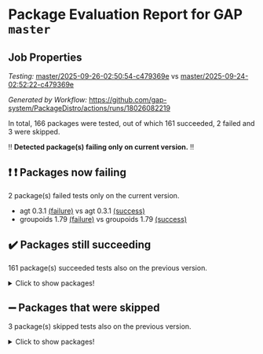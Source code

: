 # Package Evaluation Report for GAP `master`

## Job Properties

*Testing:* [master/2025-09-26-02:50:54-c479369e](https://github.com/gap-system/PackageDistro/blob/data/reports/master/2025-09-26-02:50:54-c479369e) vs [master/2025-09-24-02:52:22-c479369e](https://github.com/gap-system/PackageDistro/blob/data/reports/master/2025-09-24-02:52:22-c479369e)

*Generated by Workflow:* https://github.com/gap-system/PackageDistro/actions/runs/18026082219

In total, 166 packages were tested, out of which 161 succeeded, 2 failed and 3 were skipped.

:bangbang: **Detected package(s) failing only on current version.** :bangbang:

## :exclamation: :exclamation: Packages now failing

2 package(s) failed tests only on the current version.
- agt 0.3.1 [(failure)](https://github.com/gap-system/PackageDistro/actions/runs/18026082219/job/51293601945) vs agt 0.3.1 [(success)](https://github.com/gap-system/PackageDistro/actions/runs/17964475709/job/51094558502)
- groupoids 1.79 [(failure)](https://github.com/gap-system/PackageDistro/actions/runs/18026082219/job/51293602126) vs groupoids 1.79 [(success)](https://github.com/gap-system/PackageDistro/actions/runs/17964475709/job/51094558637)

## :heavy_check_mark: Packages still succeeding

161 package(s) succeeded tests also on the previous version.
<details><summary>Click to show packages!</summary>

- 4ti2interface 2024.11-01 [(success)](https://github.com/gap-system/PackageDistro/actions/runs/18026082219/job/51293601943)
- ace 5.7.0 [(success)](https://github.com/gap-system/PackageDistro/actions/runs/18026082219/job/51293601942)
- aclib 1.3.3 [(success)](https://github.com/gap-system/PackageDistro/actions/runs/18026082219/job/51293601938)
- alco 1.1.2 [(success)](https://github.com/gap-system/PackageDistro/actions/runs/18026082219/job/51293601951)
- alnuth 3.2.1 [(success)](https://github.com/gap-system/PackageDistro/actions/runs/18026082219/job/51293601940)
- anupq 3.3.2 [(success)](https://github.com/gap-system/PackageDistro/actions/runs/18026082219/job/51293601958)
- atlasrep 2.1.9 [(success)](https://github.com/gap-system/PackageDistro/actions/runs/18026082219/job/51293601974)
- autodoc 2025.05.09 [(success)](https://github.com/gap-system/PackageDistro/actions/runs/18026082219/job/51293601963)
- automata 1.16 [(success)](https://github.com/gap-system/PackageDistro/actions/runs/18026082219/job/51293601960)
- automgrp 1.3.3 [(success)](https://github.com/gap-system/PackageDistro/actions/runs/18026082219/job/51293601968)
- autpgrp 1.11.1 [(success)](https://github.com/gap-system/PackageDistro/actions/runs/18026082219/job/51293601976)
- cap 2025.09-04 [(success)](https://github.com/gap-system/PackageDistro/actions/runs/18026082219/job/51293601991)
- caratinterface 2.3.7 [(success)](https://github.com/gap-system/PackageDistro/actions/runs/18026082219/job/51293601981)
- cddinterface 2025.06.24 [(success)](https://github.com/gap-system/PackageDistro/actions/runs/18026082219/job/51293602034)
- circle 1.6.6 [(success)](https://github.com/gap-system/PackageDistro/actions/runs/18026082219/job/51293601975)
- classicpres 1.22 [(success)](https://github.com/gap-system/PackageDistro/actions/runs/18026082219/job/51293601994)
- cohomolo 1.6.11 [(success)](https://github.com/gap-system/PackageDistro/actions/runs/18026082219/job/51293601990)
- congruence 1.2.7 [(success)](https://github.com/gap-system/PackageDistro/actions/runs/18026082219/job/51293602001)
- corefreesub 0.6 [(success)](https://github.com/gap-system/PackageDistro/actions/runs/18026082219/job/51293602026)
- corelg 1.57 [(success)](https://github.com/gap-system/PackageDistro/actions/runs/18026082219/job/51293602021)
- crime 1.6 [(success)](https://github.com/gap-system/PackageDistro/actions/runs/18026082219/job/51293602011)
- crisp 1.4.8 [(success)](https://github.com/gap-system/PackageDistro/actions/runs/18026082219/job/51293602012)
- crypting 0.10.6 [(success)](https://github.com/gap-system/PackageDistro/actions/runs/18026082219/job/51293602037)
- cryst 4.1.30 [(success)](https://github.com/gap-system/PackageDistro/actions/runs/18026082219/job/51293602031)
- crystcat 1.1.10 [(success)](https://github.com/gap-system/PackageDistro/actions/runs/18026082219/job/51293602020)
- ctbllib 1.3.11 [(success)](https://github.com/gap-system/PackageDistro/actions/runs/18026082219/job/51293602101)
- cubefree 1.21 [(success)](https://github.com/gap-system/PackageDistro/actions/runs/18026082219/job/51293602045)
- curlinterface 2.4.2 [(success)](https://github.com/gap-system/PackageDistro/actions/runs/18026082219/job/51293602035)
- cvec 2.8.4 [(success)](https://github.com/gap-system/PackageDistro/actions/runs/18026082219/job/51293602029)
- datastructures 0.3.3 [(success)](https://github.com/gap-system/PackageDistro/actions/runs/18026082219/job/51293602049)
- deepthought 1.0.9 [(success)](https://github.com/gap-system/PackageDistro/actions/runs/18026082219/job/51293602051)
- design 1.8.2 [(success)](https://github.com/gap-system/PackageDistro/actions/runs/18026082219/job/51293602043)
- difsets 2.3.1 [(success)](https://github.com/gap-system/PackageDistro/actions/runs/18026082219/job/51293602048)
- digraphs 1.12.2 [(success)](https://github.com/gap-system/PackageDistro/actions/runs/18026082219/job/51293602038)
- edim 1.3.8 [(success)](https://github.com/gap-system/PackageDistro/actions/runs/18026082219/job/51293602052)
- example 4.4.1 [(success)](https://github.com/gap-system/PackageDistro/actions/runs/18026082219/job/51293602058)
- examplesforhomalg 2023.10-01 [(success)](https://github.com/gap-system/PackageDistro/actions/runs/18026082219/job/51293602071)
- factint 1.6.3 [(success)](https://github.com/gap-system/PackageDistro/actions/runs/18026082219/job/51293602040)
- ferret 1.0.15 [(success)](https://github.com/gap-system/PackageDistro/actions/runs/18026082219/job/51293602063)
- fga 1.5.0 [(success)](https://github.com/gap-system/PackageDistro/actions/runs/18026082219/job/51293602062)
- fining 1.5.6 [(success)](https://github.com/gap-system/PackageDistro/actions/runs/18026082219/job/51293602055)
- float 1.0.9 [(success)](https://github.com/gap-system/PackageDistro/actions/runs/18026082219/job/51293602074)
- format 1.4.4 [(success)](https://github.com/gap-system/PackageDistro/actions/runs/18026082219/job/51293602059)
- forms 1.2.13 [(success)](https://github.com/gap-system/PackageDistro/actions/runs/18026082219/job/51293602083)
- fplsa 1.2.7 [(success)](https://github.com/gap-system/PackageDistro/actions/runs/18026082219/job/51293602054)
- fr 2.4.13 [(success)](https://github.com/gap-system/PackageDistro/actions/runs/18026082219/job/51293602073)
- francy 2.0.3 [(success)](https://github.com/gap-system/PackageDistro/actions/runs/18026082219/job/51293602113)
- fwtree 1.3 [(success)](https://github.com/gap-system/PackageDistro/actions/runs/18026082219/job/51293602078)
- gapdoc 1.6.7 [(success)](https://github.com/gap-system/PackageDistro/actions/runs/18026082219/job/51293602079)
- gauss 2024.11-01 [(success)](https://github.com/gap-system/PackageDistro/actions/runs/18026082219/job/51293602097)
- gaussforhomalg 2024.08-01 [(success)](https://github.com/gap-system/PackageDistro/actions/runs/18026082219/job/51293602100)
- gbnp 1.1.0 [(success)](https://github.com/gap-system/PackageDistro/actions/runs/18026082219/job/51293602084)
- generalizedmorphismsforcap 2025.08-01 [(success)](https://github.com/gap-system/PackageDistro/actions/runs/18026082219/job/51293602085)
- genss 1.6.9 [(success)](https://github.com/gap-system/PackageDistro/actions/runs/18026082219/job/51293602120)
- gradedmodules 2024.12-01 [(success)](https://github.com/gap-system/PackageDistro/actions/runs/18026082219/job/51293602112)
- gradedringforhomalg 2024.07-01 [(success)](https://github.com/gap-system/PackageDistro/actions/runs/18026082219/job/51293602150)
- grape 4.9.3 [(success)](https://github.com/gap-system/PackageDistro/actions/runs/18026082219/job/51293602117)
- grpconst 2.6.5 [(success)](https://github.com/gap-system/PackageDistro/actions/runs/18026082219/job/51293602131)
- guarana 0.96.3 [(success)](https://github.com/gap-system/PackageDistro/actions/runs/18026082219/job/51293602257)
- guava 3.20 [(success)](https://github.com/gap-system/PackageDistro/actions/runs/18026082219/job/51293602134)
- hap 1.70 [(success)](https://github.com/gap-system/PackageDistro/actions/runs/18026082219/job/51293602142)
- hapcryst 0.1.15 [(success)](https://github.com/gap-system/PackageDistro/actions/runs/18026082219/job/51293602129)
- hecke 1.5.4 [(success)](https://github.com/gap-system/PackageDistro/actions/runs/18026082219/job/51293602130)
- help 4.0 [(success)](https://github.com/gap-system/PackageDistro/actions/runs/18026082219/job/51293602143)
- homalg 2024.01-01 [(success)](https://github.com/gap-system/PackageDistro/actions/runs/18026082219/job/51293602132)
- homalgtocas 2025.08-01 [(success)](https://github.com/gap-system/PackageDistro/actions/runs/18026082219/job/51293602155)
- ibnp 0.17 [(success)](https://github.com/gap-system/PackageDistro/actions/runs/18026082219/job/51293602159)
- idrel 2.48 [(success)](https://github.com/gap-system/PackageDistro/actions/runs/18026082219/job/51293602178)
- images 1.3.3 [(success)](https://github.com/gap-system/PackageDistro/actions/runs/18026082219/job/51293602146)
- inducereduce 1.1 [(success)](https://github.com/gap-system/PackageDistro/actions/runs/18026082219/job/51293602151)
- intpic 0.4.0 [(success)](https://github.com/gap-system/PackageDistro/actions/runs/18026082219/job/51293602154)
- io 4.9.3 [(success)](https://github.com/gap-system/PackageDistro/actions/runs/18026082219/job/51293602179)
- io_forhomalg 2023.02-04 [(success)](https://github.com/gap-system/PackageDistro/actions/runs/18026082219/job/51293602199)
- irredsol 1.4.4 [(success)](https://github.com/gap-system/PackageDistro/actions/runs/18026082219/job/51293602169)
- json 2.2.3 [(success)](https://github.com/gap-system/PackageDistro/actions/runs/18026082219/job/51293602201)
- jupyterkernel 1.5.1 [(success)](https://github.com/gap-system/PackageDistro/actions/runs/18026082219/job/51293602163)
- jupyterviz 1.5.6 [(success)](https://github.com/gap-system/PackageDistro/actions/runs/18026082219/job/51293602182)
- kan 1.37 [(success)](https://github.com/gap-system/PackageDistro/actions/runs/18026082219/job/51293602175)
- kbmag 1.5.11 [(success)](https://github.com/gap-system/PackageDistro/actions/runs/18026082219/job/51293602194)
- laguna 3.9.7 [(success)](https://github.com/gap-system/PackageDistro/actions/runs/18026082219/job/51293602202)
- liealgdb 2.3.0 [(success)](https://github.com/gap-system/PackageDistro/actions/runs/18026082219/job/51293602187)
- liepring 2.9.1 [(success)](https://github.com/gap-system/PackageDistro/actions/runs/18026082219/job/51293602191)
- liering 2.4.2 [(success)](https://github.com/gap-system/PackageDistro/actions/runs/18026082219/job/51293602212)
- linearalgebraforcap 2025.09-01 [(success)](https://github.com/gap-system/PackageDistro/actions/runs/18026082219/job/51293602195)
- lins 0.9 [(success)](https://github.com/gap-system/PackageDistro/actions/runs/18026082219/job/51293602214)
- localizeringforhomalg 2023.10-01 [(success)](https://github.com/gap-system/PackageDistro/actions/runs/18026082219/job/51293602203)
- loops 3.4.4 [(success)](https://github.com/gap-system/PackageDistro/actions/runs/18026082219/job/51293602190)
- lpres 1.1.1 [(success)](https://github.com/gap-system/PackageDistro/actions/runs/18026082219/job/51293602229)
- majoranaalgebras 1.5.2 [(success)](https://github.com/gap-system/PackageDistro/actions/runs/18026082219/job/51293602209)
- mapclass 1.4.6 [(success)](https://github.com/gap-system/PackageDistro/actions/runs/18026082219/job/51293602240)
- matgrp 0.72 [(success)](https://github.com/gap-system/PackageDistro/actions/runs/18026082219/job/51293602216)
- matricesforhomalg 2025.09-01 [(success)](https://github.com/gap-system/PackageDistro/actions/runs/18026082219/job/51293602213)
- modisom 3.0.0 [(success)](https://github.com/gap-system/PackageDistro/actions/runs/18026082219/job/51293602207)
- modulepresentationsforcap 2025.09-01 [(success)](https://github.com/gap-system/PackageDistro/actions/runs/18026082219/job/51293602205)
- modules 2024.12-01 [(success)](https://github.com/gap-system/PackageDistro/actions/runs/18026082219/job/51293602222)
- monoidalcategories 2025.08-02 [(success)](https://github.com/gap-system/PackageDistro/actions/runs/18026082219/job/51293602223)
- nconvex 2024.12-01 [(success)](https://github.com/gap-system/PackageDistro/actions/runs/18026082219/job/51293602230)
- nilmat 1.4.2 [(success)](https://github.com/gap-system/PackageDistro/actions/runs/18026082219/job/51293602226)
- nock 1.5 [(success)](https://github.com/gap-system/PackageDistro/actions/runs/18026082219/job/51293602242)
- normalizinterface 1.4.1 [(success)](https://github.com/gap-system/PackageDistro/actions/runs/18026082219/job/51293602228)
- nq 2.5.11 [(success)](https://github.com/gap-system/PackageDistro/actions/runs/18026082219/job/51293602227)
- numericalsgps 1.4.0 [(success)](https://github.com/gap-system/PackageDistro/actions/runs/18026082219/job/51293602236)
- openmath 11.5.3 [(success)](https://github.com/gap-system/PackageDistro/actions/runs/18026082219/job/51293602243)
- orb 5.0.1 [(success)](https://github.com/gap-system/PackageDistro/actions/runs/18026082219/job/51293602237)
- packagemanager 1.6.3 [(success)](https://github.com/gap-system/PackageDistro/actions/runs/18026082219/job/51293602250)
- patternclass 2.4.5 [(success)](https://github.com/gap-system/PackageDistro/actions/runs/18026082219/job/51293602246)
- permut 2.0.5 [(success)](https://github.com/gap-system/PackageDistro/actions/runs/18026082219/job/51293602244)
- polenta 1.3.11 [(success)](https://github.com/gap-system/PackageDistro/actions/runs/18026082219/job/51293602254)
- polycyclic 2.17 [(success)](https://github.com/gap-system/PackageDistro/actions/runs/18026082219/job/51293602251)
- polymaking 0.8.7 [(success)](https://github.com/gap-system/PackageDistro/actions/runs/18026082219/job/51293602264)
- primgrp 4.0.1 [(success)](https://github.com/gap-system/PackageDistro/actions/runs/18026082219/job/51293602263)
- profiling 2.6.2 [(success)](https://github.com/gap-system/PackageDistro/actions/runs/18026082219/job/51293602253)
- qdistrnd 0.9.5 [(success)](https://github.com/gap-system/PackageDistro/actions/runs/18026082219/job/51293602255)
- qpa 1.35 [(success)](https://github.com/gap-system/PackageDistro/actions/runs/18026082219/job/51293602252)
- quagroup 1.8.4 [(success)](https://github.com/gap-system/PackageDistro/actions/runs/18026082219/job/51293602269)
- radiroot 2.9 [(success)](https://github.com/gap-system/PackageDistro/actions/runs/18026082219/job/51293602279)
- rcwa 4.8.0 [(success)](https://github.com/gap-system/PackageDistro/actions/runs/18026082219/job/51293602286)
- rds 1.9 [(success)](https://github.com/gap-system/PackageDistro/actions/runs/18026082219/job/51293602278)
- recog 1.4.4 [(success)](https://github.com/gap-system/PackageDistro/actions/runs/18026082219/job/51293602291)
- repndecomp 1.3.1 [(success)](https://github.com/gap-system/PackageDistro/actions/runs/18026082219/job/51293602281)
- repsn 3.1.2 [(success)](https://github.com/gap-system/PackageDistro/actions/runs/18026082219/job/51293602287)
- resclasses 4.7.4 [(success)](https://github.com/gap-system/PackageDistro/actions/runs/18026082219/job/51293602297)
- ringsforhomalg 2024.11-02 [(success)](https://github.com/gap-system/PackageDistro/actions/runs/18026082219/job/51293602295)
- sco 2023.08-01 [(success)](https://github.com/gap-system/PackageDistro/actions/runs/18026082219/job/51293602290)
- scscp 2.4.4 [(success)](https://github.com/gap-system/PackageDistro/actions/runs/18026082219/job/51293602425)
- semigroups 5.5.4 [(success)](https://github.com/gap-system/PackageDistro/actions/runs/18026082219/job/51293602309)
- sglppow 2.4 [(success)](https://github.com/gap-system/PackageDistro/actions/runs/18026082219/job/51293602301)
- sgpviz 0.999.6 [(success)](https://github.com/gap-system/PackageDistro/actions/runs/18026082219/job/51293602307)
- simpcomp 2.1.14 [(success)](https://github.com/gap-system/PackageDistro/actions/runs/18026082219/job/51293602317)
- singular 2025.08.26 [(success)](https://github.com/gap-system/PackageDistro/actions/runs/18026082219/job/51293602321)
- sl2reps 1.1 [(success)](https://github.com/gap-system/PackageDistro/actions/runs/18026082219/job/51293602313)
- sla 1.6.2 [(success)](https://github.com/gap-system/PackageDistro/actions/runs/18026082219/job/51293602315)
- smallantimagmas 0.4.1 [(success)](https://github.com/gap-system/PackageDistro/actions/runs/18026082219/job/51293602347)
- smallclassnr 1.4.1 [(success)](https://github.com/gap-system/PackageDistro/actions/runs/18026082219/job/51293602323)
- smallgrp 1.5.4 [(success)](https://github.com/gap-system/PackageDistro/actions/runs/18026082219/job/51293602318)
- smallsemi 0.7.2 [(success)](https://github.com/gap-system/PackageDistro/actions/runs/18026082219/job/51293602348)
- sonata 2.9.7 [(success)](https://github.com/gap-system/PackageDistro/actions/runs/18026082219/job/51293602344)
- sophus 1.27 [(success)](https://github.com/gap-system/PackageDistro/actions/runs/18026082219/job/51293602331)
- sotgrps 1.3 [(success)](https://github.com/gap-system/PackageDistro/actions/runs/18026082219/job/51293602325)
- spinsym 1.5.2 [(success)](https://github.com/gap-system/PackageDistro/actions/runs/18026082219/job/51293602346)
- standardff 1.0 [(success)](https://github.com/gap-system/PackageDistro/actions/runs/18026082219/job/51293602341)
- symbcompcc 1.3.2 [(success)](https://github.com/gap-system/PackageDistro/actions/runs/18026082219/job/51293602349)
- thelma 1.3 [(success)](https://github.com/gap-system/PackageDistro/actions/runs/18026082219/job/51293602336)
- tomlib 1.2.11 [(success)](https://github.com/gap-system/PackageDistro/actions/runs/18026082219/job/51293602337)
- toolsforhomalg 2025.05-01 [(success)](https://github.com/gap-system/PackageDistro/actions/runs/18026082219/job/51293602363)
- toric 1.9.6 [(success)](https://github.com/gap-system/PackageDistro/actions/runs/18026082219/job/51293602357)
- transgrp 3.6.5 [(success)](https://github.com/gap-system/PackageDistro/actions/runs/18026082219/job/51293602354)
- twistedconjugacy 3.1.0 [(success)](https://github.com/gap-system/PackageDistro/actions/runs/18026082219/job/51293602373)
- typeset 1.2.3 [(success)](https://github.com/gap-system/PackageDistro/actions/runs/18026082219/job/51293602364)
- ugaly 4.1.3 [(success)](https://github.com/gap-system/PackageDistro/actions/runs/18026082219/job/51293602356)
- unipot 1.6 [(success)](https://github.com/gap-system/PackageDistro/actions/runs/18026082219/job/51293602352)
- unitlib 5.0.0 [(success)](https://github.com/gap-system/PackageDistro/actions/runs/18026082219/job/51293602358)
- utils 0.92 [(success)](https://github.com/gap-system/PackageDistro/actions/runs/18026082219/job/51293602368)
- uuid 0.7 [(success)](https://github.com/gap-system/PackageDistro/actions/runs/18026082219/job/51293602372)
- walrus 0.9991 [(success)](https://github.com/gap-system/PackageDistro/actions/runs/18026082219/job/51293602375)
- wedderga 4.11.1 [(success)](https://github.com/gap-system/PackageDistro/actions/runs/18026082219/job/51293602374)
- wpe 0.8 [(success)](https://github.com/gap-system/PackageDistro/actions/runs/18026082219/job/51293602376)
- xmod 2.95 [(success)](https://github.com/gap-system/PackageDistro/actions/runs/18026082219/job/51293602369)
- xmodalg 1.32 [(success)](https://github.com/gap-system/PackageDistro/actions/runs/18026082219/job/51293602379)
- yangbaxter 0.10.7 [(success)](https://github.com/gap-system/PackageDistro/actions/runs/18026082219/job/51293602381)
- zeromqinterface 0.17 [(success)](https://github.com/gap-system/PackageDistro/actions/runs/18026082219/job/51293602390)
</details>

## :heavy_minus_sign: Packages that were skipped

3 package(s) skipped tests also on the previous version.
<details><summary>Click to show packages!</summary>

- browse 1.8.21 [(skipped)](https://github.com/gap-system/PackageDistro/actions/runs/18026082219/job/51293227639)
- itc 1.5.1 [(skipped)](https://github.com/gap-system/PackageDistro/actions/runs/18026082219/job/51293227639)
- xgap 4.33 [(skipped)](https://github.com/gap-system/PackageDistro/actions/runs/18026082219/job/51293227639)
</details>


